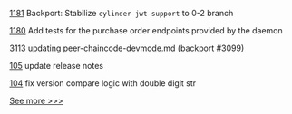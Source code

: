 
[1181](https://github.com/hyperledger/grid/pull/1181) Backport: Stabilize `cylinder-jwt-support` to 0-2 branch

[1180](https://github.com/hyperledger/grid/pull/1180) Add tests for the purchase order endpoints provided by the daemon

[3113](https://github.com/hyperledger/fabric/pull/3113) updating peer-chaincode-devmode.md (backport #3099)

[105](https://github.com/hyperledger-labs/fabric-operations-console/pull/105) update release notes

[104](https://github.com/hyperledger-labs/fabric-operations-console/pull/104) fix version compare logic with double digit str


[See more >>>](https://start-here.hyperledger.org/pull-requests)
